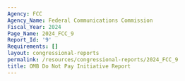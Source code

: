 ```yaml
---
Agency: FCC
Agency_Name: Federal Communications Commission
Fiscal_Year: 2024
Page_Name: 2024_FCC_9
Report_Id: '9'
Requirements: []
layout: congressional-reports
permalink: /resources/congressional-reports/2024_FCC_9
title: OMB Do Not Pay Initiative Report
---
```

